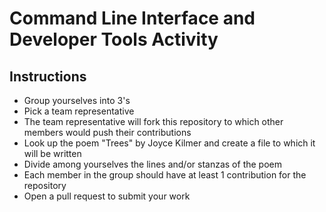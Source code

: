 # Command Line Interface and Developer Tools Activity

## Instructions

- Group yourselves into 3's
- Pick a team representative
- The team representative will fork this repository to which other members would push their contributions
- Look up the poem "Trees" by Joyce Kilmer and create a file to which it will be written
- Divide among yourselves the lines and/or stanzas of the poem
- Each member in the group should have at least 1 contribution for the repository
- Open a pull request to submit your work
